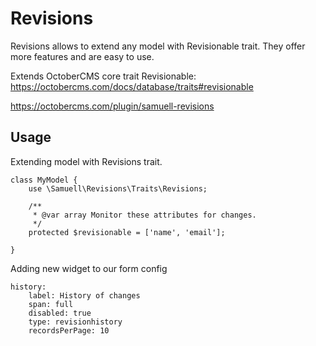 # Revisions

Revisions allows to extend any model with Revisionable trait. They offer more features and are easy to use.

Extends OctoberCMS core trait Revisionable: https://octobercms.com/docs/database/traits#revisionable


https://octobercms.com/plugin/samuell-revisions

## Usage

Extending model with Revisions trait.
```
class MyModel {
    use \Samuell\Revisions\Traits\Revisions;

    /**
     * @var array Monitor these attributes for changes.
     */
    protected $revisionable = ['name', 'email'];

}
```

Adding new widget to our form config

```
history:
    label: History of changes
    span: full
    disabled: true
    type: revisionhistory
    recordsPerPage: 10
```
